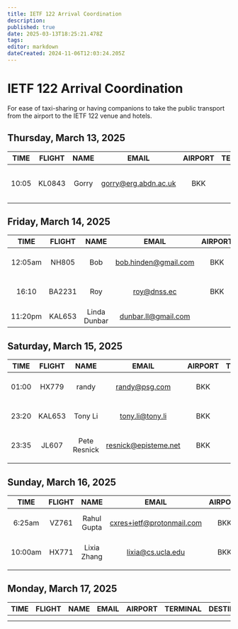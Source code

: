 ```yaml
---
title: IETF 122 Arrival Coordination
description: 
published: true
date: 2025-03-13T18:25:21.478Z
tags: 
editor: markdown
dateCreated: 2024-11-06T12:03:24.205Z
---
```


# IETF 122 Arrival Coordination
For ease of taxi-sharing or having companions to take the public transport from the airport to the IETF 122 venue and hotels.

## Thursday, March 13, 2025

| TIME | FLIGHT | NAME | EMAIL | AIRPORT | TERMINAL | DESTINATION | NOTES |
|:----:|:------:|:----:|:-----:|:-------:|:--------:|:-----------:|:-----:|
|10:05|KL0843|Gorry | gorry@erg.abdn.ac.uk | BKK  | | Holiday Inn beside Marriott Marquis | |



## Friday, March 14, 2025

| TIME | FLIGHT | NAME | EMAIL | AIRPORT | TERMINAL | DESTINATION | NOTES |
|:----:|:------:|:----:|:-----:|:-------:|:--------:|:-----------:|:-----:|
|12:05am|NH805|Bob | bob.hinden@gmail.com | BKK  | | Marriott Marquis Queen’s Park | |
|16:10|BA2231|Roy|roy@dnss.ec|BKK||Marriott Marquis Queen’s Park||
|11:20pm| KAL653|Linda Dunbar|dunbar.ll@gmail.com| | BKK| Marriott Marquis|

## Saturday, March 15, 2025

| TIME | FLIGHT | NAME | EMAIL | AIRPORT | TERMINAL | DESTINATION | NOTES |
|:----:|:------:|:----:|:-----:|:-------:|:--------:|:-----------:|:-----:|
|01:00|HX779|randy | randy@psg.com | BKK  | | Marriott Marquis Queen’s Park | |
|23:20|KAL653|Tony Li | tony.li@tony.li | BKK  | | Marriott Marquis Queen’s Park | Grab |
|23:35|JL607|Pete Resnick|resnick@episteme.net| BKK | | Admiral Suites (across street from Marriott) | |
|      |        |      |       |         |          |             |       | 

## Sunday, March 16, 2025

| TIME | FLIGHT | NAME | EMAIL | AIRPORT | TERMINAL | DESTINATION | NOTES |
|:----:|:------:|:----:|:-----:|:-------:|:--------:|:-----------:|:-----:|
|6:25am|VZ761|Rahul Gupta | cxres+ietf@protonmail.com | BKK  | | Marriott Marquis Queen’s Park |company on the train |
|10:00am|HX771|Lixia Zhang | lixia@cs.ucla.edu | BKK  | | Marriott Marquis Queen’s Park |look to share a ride |
|      |        |      |       |         |          |             |       |


## Monday, March 17, 2025

| TIME | FLIGHT | NAME | EMAIL | AIRPORT | TERMINAL | DESTINATION | NOTES |
|:----:|:------:|:----:|:-----:|:-------:|:--------:|:-----------:|:-----:|
|      |        |      |       |         |          |             |       |
|      |        |      |       |         |          |             |       |


